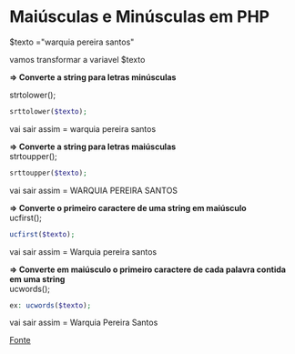 # Maiúsculas e Minúsculas em PHP

$texto ="warquia pereira santos"

vamos transformar a variavel $texto

**=> Converte a string para letras minúsculas**

strtolower();  
```php
srttolower($texto);
```
vai sair assim = warquia pereira santos

**=> Converte a string para letras maiúsculas**  
strtoupper();
```php
srttoupper($texto);
```
vai sair assim = WARQUIA PEREIRA SANTOS

**=> Converte o primeiro caractere de uma string em maiúsculo**  
ucfirst();  
```php
ucfirst($texto);
```
vai sair assim = Warquia pereira santos

**=> Converte em maiúsculo o primeiro caractere de cada palavra contida em uma string**  
ucwords();  
```php
ex: ucwords($texto);  
```
vai sair assim = Warquia Pereira Santos

[Fonte](http://phpbrasil.com/artigo/bG73TMFSCr3H/maiusculas-e-minusculas-em-php)

